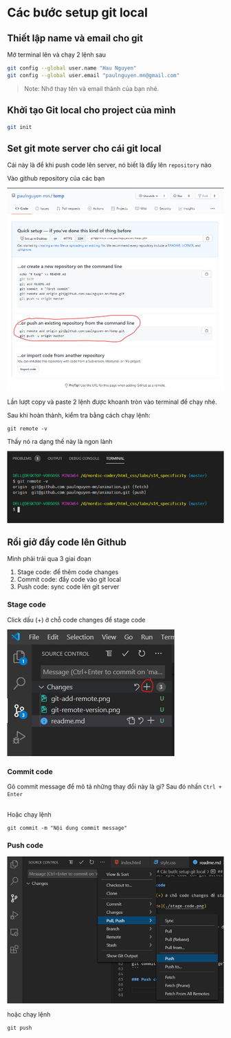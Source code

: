 # Các bước setup git local 

## Thiết lập name và email cho git 

Mở terminal lên và chạy 2 lệnh sau

```bash
git config --global user.name "Hau Nguyen"
git config --global user.email "paulnguyen.mn@gmail.com"
```

> Note: Nhớ thay tên và email thành của bạn nhé.

## Khởi tạo Git local cho project của mình 

```bash
git init
```

## Set git mote server cho cái git local

Cái này là để khi push code lên server, nó biết là đẩy lên `repository` nào

Vào github repository của các bạn

![Git add remote server](./git-add-remote.png)

Lần lượt copy và paste 2 lệnh được khoanh tròn vào terminal để chạy nhé.

Sau khi hoàn thành, kiểm tra bằng cách chạy lệnh: 

```
git remote -v
```

Thấy nó ra dạng thế này là ngon lành

![git remote server version](./git-remote-version.png)


## Rồi giở đẩy code lên Github 

Mình phải trải qua 3 giai đoạn
1. Stage code: để thêm code changes
2. Commit code: đẩy code vào git local
3. Push code: sync code lên git server

### Stage code 

Click dấu (+) ở chỗ code changes để stage code

![stage code](./stage-code.png)

### Commit code 

Gõ commit message để mô tả những thay đổi này là gì? Sau đó nhấn `Ctrl + Enter`

<br>
Hoặc chạy lệnh

```
git commit -m "Nội dung commit message"
```

### Push code

![](./git-push.png)

hoặc chạy lệnh 

```
git push
```